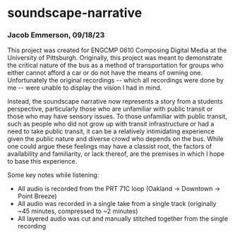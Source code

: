 # soundscape-narrative
### Jacob Emmerson, 09/18/23

This project was created for ENGCMP 0610 Composing Digital Media at the University of Pittsburgh. Originally, this project was meant to demonstrate the critical nature of the bus as a method of transportation for groups who either cannot afford a car or do not have the means of owning one. Unfortunately the original recordings -- which all recordings were done by me -- were unable to display the vision I had in mind.

Instead, the soundscape narrative now represents a story from a students perspective, particularly those who are unfamiliar with public transit or those who may have sensory issues. To those unfamiliar with public transit, such as people who did not grow up with transit infrastructure or had a need to take public transit, it can be a relatively intimidating experience given the public nature and diverse crowd who depends on the bus. While one could argue these feelings may have a classist root, the factors of availability and familiarity, or lack thereof, are the premises in which I hope to base this experience. 

Some key notes while listening:
- All audio is recorded from the PRT 71C loop (Oakland -> Downtown -> Point Breeze)
- All audio was recorded in a single take from a single track (originally ~45 minutes, compressed to ~2 minutes)
- All layered audio was cut and manually stitched together from the single recording
